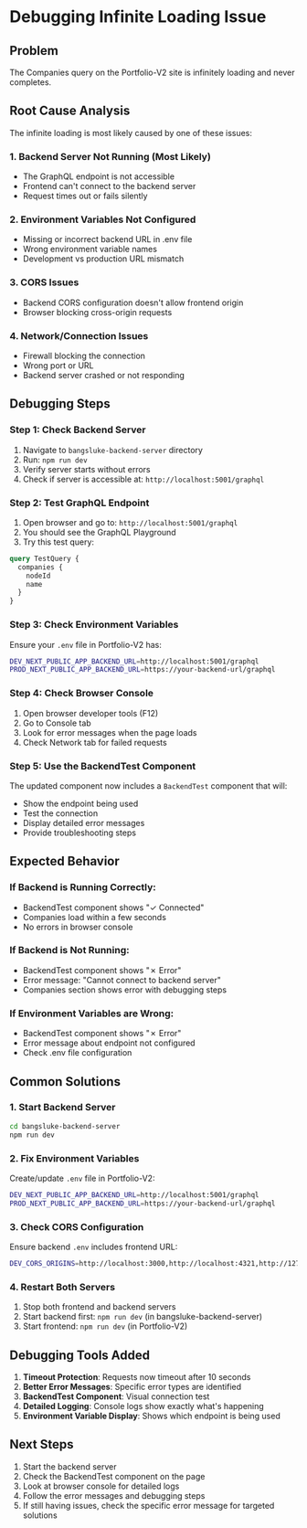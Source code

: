 # Debugging Infinite Loading Issue

## Problem
The Companies query on the Portfolio-V2 site is infinitely loading and never completes.

## Root Cause Analysis

The infinite loading is most likely caused by one of these issues:

### 1. **Backend Server Not Running** (Most Likely)
- The GraphQL endpoint is not accessible
- Frontend can't connect to the backend server
- Request times out or fails silently

### 2. **Environment Variables Not Configured**
- Missing or incorrect backend URL in .env file
- Wrong environment variable names
- Development vs production URL mismatch

### 3. **CORS Issues**
- Backend CORS configuration doesn't allow frontend origin
- Browser blocking cross-origin requests

### 4. **Network/Connection Issues**
- Firewall blocking the connection
- Wrong port or URL
- Backend server crashed or not responding

## Debugging Steps

### Step 1: Check Backend Server
1. Navigate to `bangsluke-backend-server` directory
2. Run: `npm run dev`
3. Verify server starts without errors
4. Check if server is accessible at: `http://localhost:5001/graphql`

### Step 2: Test GraphQL Endpoint
1. Open browser and go to: `http://localhost:5001/graphql`
2. You should see the GraphQL Playground
3. Try this test query:
```graphql
query TestQuery {
  companies {
    nodeId
    name
  }
}
```

### Step 3: Check Environment Variables
Ensure your `.env` file in Portfolio-V2 has:
```bash
DEV_NEXT_PUBLIC_APP_BACKEND_URL=http://localhost:5001/graphql
PROD_NEXT_PUBLIC_APP_BACKEND_URL=https://your-backend-url/graphql
```

### Step 4: Check Browser Console
1. Open browser developer tools (F12)
2. Go to Console tab
3. Look for error messages when the page loads
4. Check Network tab for failed requests

### Step 5: Use the BackendTest Component
The updated component now includes a `BackendTest` component that will:
- Show the endpoint being used
- Test the connection
- Display detailed error messages
- Provide troubleshooting steps

## Expected Behavior

### If Backend is Running Correctly:
- BackendTest component shows "✓ Connected"
- Companies load within a few seconds
- No errors in browser console

### If Backend is Not Running:
- BackendTest component shows "✗ Error"
- Error message: "Cannot connect to backend server"
- Companies section shows error with debugging steps

### If Environment Variables are Wrong:
- BackendTest component shows "✗ Error"
- Error message about endpoint not configured
- Check .env file configuration

## Common Solutions

### 1. Start Backend Server
```bash
cd bangsluke-backend-server
npm run dev
```

### 2. Fix Environment Variables
Create/update `.env` file in Portfolio-V2:
```bash
DEV_NEXT_PUBLIC_APP_BACKEND_URL=http://localhost:5001/graphql
PROD_NEXT_PUBLIC_APP_BACKEND_URL=https://your-backend-url/graphql
```

### 3. Check CORS Configuration
Ensure backend `.env` includes frontend URL:
```bash
DEV_CORS_ORIGINS=http://localhost:3000,http://localhost:4321,http://127.0.0.1:3000,http://127.0.0.1:4321
```

### 4. Restart Both Servers
1. Stop both frontend and backend servers
2. Start backend first: `npm run dev` (in bangsluke-backend-server)
3. Start frontend: `npm run dev` (in Portfolio-V2)

## Debugging Tools Added

1. **Timeout Protection**: Requests now timeout after 10 seconds
2. **Better Error Messages**: Specific error types are identified
3. **BackendTest Component**: Visual connection test
4. **Detailed Logging**: Console logs show exactly what's happening
5. **Environment Variable Display**: Shows which endpoint is being used

## Next Steps

1. Start the backend server
2. Check the BackendTest component on the page
3. Look at browser console for detailed logs
4. Follow the error messages and debugging steps
5. If still having issues, check the specific error message for targeted solutions 